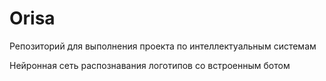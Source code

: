 # Orisa
Репозиторий для выполнения проекта по интеллектуальным системам

Нейронная сеть распознавания логотипов со встроенным ботом
